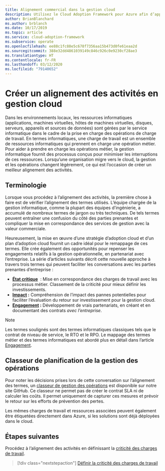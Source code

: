 ```yaml
---
title: Alignement commercial dans la gestion cloud
description: Utilisez le Cloud Adoption Framework pour Azure afin d’apprendre à mieux gérer vos opérations cloud et à développer un alignement commercial plus strict.
author: BrianBlanchard
ms.author: brblanch
ms.date: 10/17/2019
ms.topic: article
ms.service: cloud-adoption-framework
ms.subservice: operate
ms.openlocfilehash: ee88c1fc88e5c678f7356aa15b473d0fe61eaa2d
ms.sourcegitcommit: 388e32dd4861039149c846c926c0e9230cf28ae3
ms.translationtype: HT
ms.contentlocale: fr-FR
ms.lasthandoff: 03/12/2020
ms.locfileid: "79140652"
---
```

# <a name="create-business-alignment-in-cloud-management"></a>Créer un alignement des activités en gestion cloud

Dans les environnements locaux, les ressources informatiques (applications, machines virtuelles, hôtes de machines virtuelles, disques, serveurs, appareils et sources de données) sont gérées par le service informatique dans le cadre de la prise en charge des opérations de charge de travail. En termes informatiques, une charge de travail est un ensemble de ressources informatiques qui prennent en charge une opération métier. Pour aider à prendre en charge les opérations métier, la gestion informatique fournit des processus conçus pour minimiser les interruptions de ces ressources. Lorsqu’une organisation migre vers le cloud, la gestion et les opérations changent légèrement, ce qui est l’occasion de créer un meilleur alignement des activités.

## <a name="business-vernacular"></a>Terminologie

Lorsque vous procédez à l’alignement des activités, la première chose à faire est de vérifier l’alignement des termes utilisés. L’équipe chargée de la gestion informatique, comme la plupart des équipes d’ingénierie, a accumulé de nombreux termes de jargon ou très techniques. De tels termes peuvent entraîner une confusion du côté des parties prenantes et compliquer la mise en correspondance des services de gestion avec la valeur commerciale.

Heureusement, la mise en œuvre d’une stratégie d’adoption cloud et d’un plan d’adoption cloud fournit un cadre idéal pour le remappage de ces termes. Elle crée également des opportunités pour repenser les engagements relatifs à la gestion opérationnelle, en partenariat avec l’entreprise. La série d’articles suivants décrit cette nouvelle approche à travers trois termes qui peuvent faciliter les conversations avec les parties prenantes d’entreprise :

- **[État critique](./criticality.md)**  : Mise en correspondance des charges de travail avec les processus métier. Classement de la criticité pour mieux définir les investissements.
- **[Impact](./impact.md) :** Compréhension de l’impact des pannes potentielles pour faciliter l’évaluation du retour sur investissement pour la gestion cloud.
- **[Engagement](./commitment.md) :** Développement de vrais partenariats, en créant et en documentant des contrats *avec l’entreprise*.

> [!NOTE]
> Les termes soulignés sont des termes informatiques classiques tels que le contrat de niveau de service, le RTO et le RPO. Le mappage des termes métier et des termes informatiques est abordé plus en détail dans l’article [Engagement](./commitment.md).

## <a name="ops-management-planning-workbook"></a>Classeur de planification de la gestion des opérations

Pour noter les décisions prises lors de cette conversation sur l’alignement des termes, un [classeur de gestion des opérations](https://raw.githubusercontent.com/microsoft/CloudAdoptionFramework/master/manage/opsmanagementworkbook.xlsx) est disponible sur notre site GitHub. Ce classeur ne permet pas de créer le contrat SLA ni de calculer les coûts. Il permet uniquement de capturer ces mesures et prévoir le retour sur les efforts de prévention des pertes.

Les mêmes charges de travail et ressources associées peuvent également être étiquetées directement dans Azure, si les solutions sont déjà déployées dans le cloud.

## <a name="next-steps"></a>Étapes suivantes

Procédez à l’alignement des activités en définissant la [criticité des charges de travail](./criticality.md).

> [!div class="nextstepaction"]
> [Définir la criticité des charges de travail](./criticality.md)
